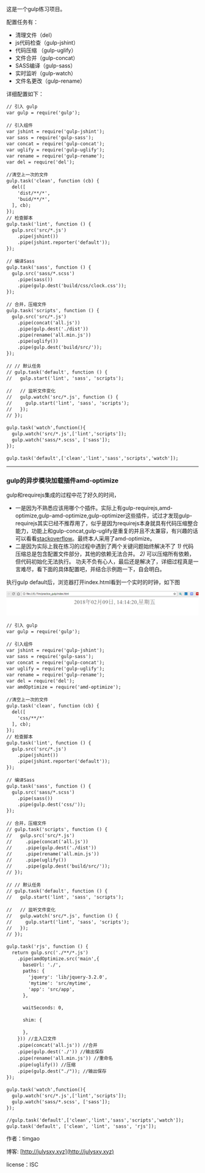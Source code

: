 这是一个gulp练习项目。

配置任务有：

* 清理文件（del）
* js代码检查（gulp-jshint）
* 代码压缩 （gulp-uglify）
* 文件合并（gulp-concat）
* SASS编译（gulp-sass）
* 实时监听（gulp-watch）
* 文件名更改（gulp-rename）

详细配置如下：

    // 引入 gulp
    var gulp = require('gulp');

    // 引入组件
    var jshint = require('gulp-jshint');
    var sass = require('gulp-sass');
    var concat = require('gulp-concat');
    var uglify = require('gulp-uglify');
    var rename = require('gulp-rename');
    var del = require('del');

    //清空上一次的文件
    gulp.task('clean', function (cb) {
      del([
        'dist/**/*',
        'buid/**/*',
      ], cb);
    });
    // 检查脚本
    gulp.task('lint', function () {
      gulp.src('src/*.js')
        .pipe(jshint())
        .pipe(jshint.reporter('default'));
    });

    // 编译Sass
    gulp.task('sass', function () {
      gulp.src('sass/*.scss')
        .pipe(sass())
        .pipe(gulp.dest('build/css/clock.css'));
    });

    // 合并，压缩文件
    gulp.task('scripts', function () {
      gulp.src('src/*.js')
        .pipe(concat('all.js'))
        .pipe(gulp.dest('./dist'))
        .pipe(rename('all.min.js'))
        .pipe(uglify())
        .pipe(gulp.dest('build/src/'));
    });

    // // 默认任务
    // gulp.task('default', function () {
    //   gulp.start('lint', 'sass', 'scripts');

    //   // 监听文件变化
    //   gulp.watch('src/*.js', function () {
    //     gulp.start('lint', 'sass', 'scripts');
    //   });
    // });

    gulp.task('watch',function(){
      gulp.watch('src/*.js',['lint','scripts']);
      gulp.watch('sass/*.scss', ['sass']);
    });

    gulp.task('default',['clean','lint','sass','scripts','watch']);

 ---
 ### gulp的异步模块加载插件amd-optimize

 gulp和requirejs集成的过程中花了好久的时间，
 * 一是因为不熟悉应该用哪个个插件。实际上有gulp-requirejs,amd-optimize,gulp-amd-optimize,gulp-optimizer这些插件，试过才发现gulp-requirejs其实已经不推荐用了，似乎是因为requirejs本身就具有代码压缩整合能力，功能上和gulp-concat,gulp-uglify是重复的并且不太兼容，有兴趣的话可以看看[stackoverflow](https://stackoverflow.com/questions/23978361/using-gulp-to-build-requirejs-project-gulp-requirejs)。最终本人采用了amd-optimize。
 * 二是因为实际上我在练习的过程中遇到了两个关键问题始终解决不了 *1)* 代码压缩总是包含配置文件部分，其他的依赖无法合并。 *2)* 可以压缩所有依赖，但代码初始化无法执行。 功夫不负有心人，最后还是解决了，详细过程真是一言难尽，看下面的具体配置吧，并结合示例跑一下，自会明白。
 
执行gulp default后，浏览器打开index.html看到一个实时的时钟，如下图

![gulp demo result](./clock.png)

```
// 引入 gulp
var gulp = require('gulp');

// 引入组件
var jshint = require('gulp-jshint');
var sass = require('gulp-sass');
var concat = require('gulp-concat');
var uglify = require('gulp-uglify');
var rename = require('gulp-rename');
var del = require('del');
var amdOptimize = require('amd-optimize'); 

//清空上一次的文件
gulp.task('clean', function (cb) {
  del([
    'css/**/*'
  ], cb);
});
// 检查脚本
gulp.task('lint', function () {
  gulp.src('src/*.js')
    .pipe(jshint())
    .pipe(jshint.reporter('default'));
});

// 编译Sass
gulp.task('sass', function () {
  gulp.src('sass/*.scss')
    .pipe(sass())
    .pipe(gulp.dest('css/'));
});

// 合并，压缩文件
// gulp.task('scripts', function () {
//   gulp.src('src/*.js')
//     .pipe(concat('all.js'))
//     .pipe(gulp.dest('./dist'))
//     .pipe(rename('all.min.js'))
//     .pipe(uglify())
//     .pipe(gulp.dest('build/src/'));
// });

// // 默认任务
// gulp.task('default', function () {
//   gulp.start('lint', 'sass', 'scripts');

//   // 监听文件变化
//   gulp.watch('src/*.js', function () {
//     gulp.start('lint', 'sass', 'scripts');
//   });
// });

gulp.task('rjs', function () {
  return gulp.src('./**/*.js')
    .pipe(amdOptimize.src('main',{
      baseUrl: './',
      paths: {
        'jquery': 'lib/jquery-3.2.0',
        'mytime': 'src/mytime',
        'app': 'src/app',
      },

      waitSeconds: 0,

      shim: {

      },
    })) //主入口文件
    .pipe(concat('all.js')) //合并  
    .pipe(gulp.dest('./')) //输出保存  
    .pipe(rename('all.min.js')) //重命名  
    .pipe(uglify()) //压缩  
    .pipe(gulp.dest("./")); //输出保存  
});

gulp.task('watch',function(){
  gulp.watch('src/*.js',['lint','scripts']);
  gulp.watch('sass/*.scss', ['sass']);
});

//gulp.task('default',['clean','lint','sass','scripts','watch']);
gulp.task('default', ['clean', 'lint', 'sass', 'rjs']);

```

作者：timgao

博客: [http://julysxy.xyz](http://julysxy.xyz)

license：ISC